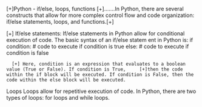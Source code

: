 [+]Python - if/else, loops, functions
[+].......In Python, there are several constructs that allow for more complex control flow and code organization: if/else statements, loops, and functions.[+]

[+] If/else statements:
    	    If/else statements in Python allow for conditional execution of code. The basic syntax of an if/else statem		   ent in Python is:
	    if condition:
	        # code to execute if condition is true
		else:
		    # code to execute if condition is false

	  [+] Here, condition is an expression that evaluates to a boolean value (True or False). If condition is True,		[+]then the code within the if block will be executed. If condition is False, then the code within the else block will be executed.
Loops
Loops allow for repetitive execution of code. In Python, there are two types of loops: for loops and while loops.